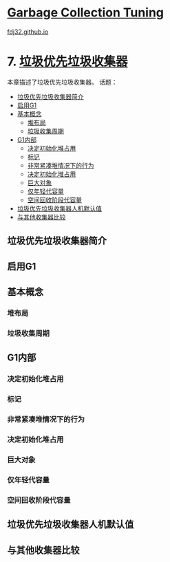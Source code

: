 [Garbage Collection Tuning](https://docs.oracle.com/en/java/javase/16/gctuning/introduction-garbage-collection-tuning.html)
===
[fdj32.github.io](https://fdj32.github.io)  
# 7. [垃圾优先垃圾收集器](https://docs.oracle.com/en/java/javase/16/gctuning/garbage-first-g1-garbage-collector1.html)
本章描述了垃圾优先垃圾收集器。
话题：
- <a href="#gc7a">垃圾优先垃圾收集器简介</a>
- <a href="#gc7b">启用G1</a>
- <a href="#gc7c">基本概念</a>
  - <a href="#gc7c1">堆布局</a>
  - <a href="#gc7c2">垃圾收集周期</a>
- <a href="#gc7d">G1内部</a>
  - <a href="#gc7d1">决定初始化堆占用</a>
  - <a href="#gc7d2">标记</a>
  - <a href="#gc7d3">非常紧凑堆情况下的行为</a>
  - <a href="#gc7d4">决定初始化堆占用</a>
  - <a href="#gc7d5">巨大对象</a>
  - <a href="#gc7d6">仅年轻代容量</a>
  - <a href="#gc7d7">空间回收阶段代容量</a>
- <a href="#gc7e">垃圾优先垃圾收集器人机默认值</a>
- <a href="#gc7f">与其他收集器比较</a>

## <span id="gc7a">垃圾优先垃圾收集器简介</span>
## <span id="gc7b">启用G1</span>
## <span id="gc7c">基本概念</span>
### <span id="gc7c1">堆布局</span>
### <span id="gc7c2">垃圾收集周期</span>
## <span id="gc7d">G1内部</span>
### <span id="gc7d1">决定初始化堆占用</span>
### <span id="gc7d2">标记</span>
### <span id="gc7d3">非常紧凑堆情况下的行为</span>
### <span id="gc7d4">决定初始化堆占用</span>
### <span id="gc7d5">巨大对象</span>
### <span id="gc7d6">仅年轻代容量</span>
### <span id="gc7d7">空间回收阶段代容量</span>
## <span id="gc7e">垃圾优先垃圾收集器人机默认值</span>
## <span id="gc7f">与其他收集器比较</span>
